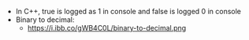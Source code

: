 - In C++, true is logged as 1 in console and false is logged 0 in console
- Binary to decimal:
  - https://i.ibb.co/gWB4C0L/binary-to-decimal.png